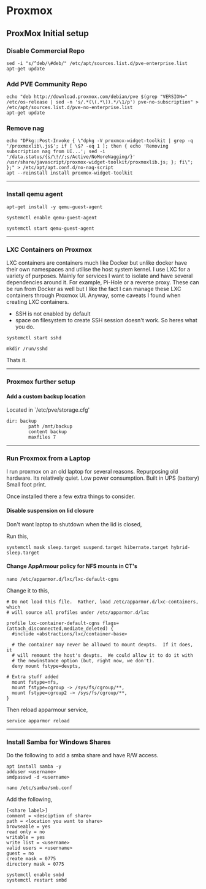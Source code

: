 # Proxmox

## ProxMox Initial setup

### Disable Commercial Repo

```
sed -i "s/^deb/\#deb/" /etc/apt/sources.list.d/pve-enterprise.list
apt-get update
```

### Add PVE Community Repo

```
echo "deb http://download.proxmox.com/debian/pve $(grep "VERSION=" /etc/os-release | sed -n 's/.*(\(.*\)).*/\1/p') pve-no-subscription" > /etc/apt/sources.list.d/pve-no-enterprise.list
apt-get update
```

### Remove nag

```
echo "DPkg::Post-Invoke { \"dpkg -V proxmox-widget-toolkit | grep -q '/proxmoxlib\.js$'; if [ \$? -eq 1 ]; then { echo 'Removing subscription nag from UI...'; sed -i '/data.status/{s/\!//;s/Active/NoMoreNagging/}' /usr/share/javascript/proxmox-widget-toolkit/proxmoxlib.js; }; fi\"; };" > /etc/apt/apt.conf.d/no-nag-script
apt --reinstall install proxmox-widget-toolkit
```

***

### Install **qemu** agent

```
apt-get install -y qemu-guest-agent

systemctl enable qemu-guest-agent

systemctl start qemu-guest-agent
```

***
### LXC Containers on Proxmox

LXC containers are containers much like Docker but unlike docker have their own namespaces and utilise the host system kernel. I use LXC for a variety of purposes.
Mainly for services I want to isolate and have several dependencies around it. For example, Pi-Hole or a reverse proxy. These can be run from Docker as well but I like the fact I can manage these LXC containers through Proxmox UI.
Anyway, some caveats I found when creating LXC containers.

- SSH is not enabled by default
- space on filesystem to create SSH session doesn't work. So heres what you do.

```
systemctl start sshd

mkdir /run/sshd
```

Thats it.

***

### Proxmox further setup

#### Add a custom backup location

Located in `/etc/pve/storage.cfg'

```
dir: backup
        path /mnt/backup
        content backup
        maxfiles 7
```

***

### Run Proxmox from a Laptop

I run proxmox on an old laptop for several reasons. 
Repurposing old hardware.
Its relatively quiet.
Low power consumption.
Built in UPS (battery)
Small foot print.

Once installed there a few extra things to consider.

#### Disable suspension on lid closure
Don't want laptop to shutdown when the lid is closed, 

Run this,

```
systemctl mask sleep.target suspend.target hibernate.target hybrid-sleep.target
```

#### Change AppArmour policy for NFS mounts in CT's

```
nano /etc/apparmor.d/lxc/lxc-default-cgns
```

Change it to this,

```
# Do not load this file.  Rather, load /etc/apparmor.d/lxc-containers, which
# will source all profiles under /etc/apparmor.d/lxc

profile lxc-container-default-cgns flags=(attach_disconnected,mediate_deleted) {
  #include <abstractions/lxc/container-base>

  # the container may never be allowed to mount devpts.  If it does, it
  # will remount the host's devpts.  We could allow it to do it with
  # the newinstance option (but, right now, we don't).
  deny mount fstype=devpts,

# Extra stuff added
  mount fstype=nfs,
  mount fstype=cgroup -> /sys/fs/cgroup/**,
  mount fstype=cgroup2 -> /sys/fs/cgroup/**,
}

```
Then reload apparmour service, 

```
service apparmor reload
```

***

### Install Samba for Windows Shares
Do the following to add a smba share and have R/W access.

```
apt install samba -y
adduser <username>
smdpasswd -d <username>
```

```
nano /etc/samba/smb.conf
```
Add the following,

```
[<share label>]
comment = <desciption of share>
path = <location you want to share>
browseable = yes
read only = no
writable = yes
write list = <username>
valid users = <username>
guest = no
create mask = 0775
directory mask = 0775
```

```
systemctl enable smbd
systemctl restart smbd
```






